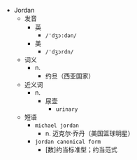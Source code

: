 - Jordan
  - 发音
    - 英
      - `/'dʒɔ:dən/`
    - 美
      - `/'dʒɔrdn/`
  - 词义
    - n.
      - 约旦（西亚国家）
  - 近义词
    - n.
      - 尿壶
        - `urinary`
  - 短语
    - `michael jordan`
      - n. 迈克尔·乔丹（美国篮球明星） 
    - `jordan canonical form`
      - [数]约当标准型；约当范式 
